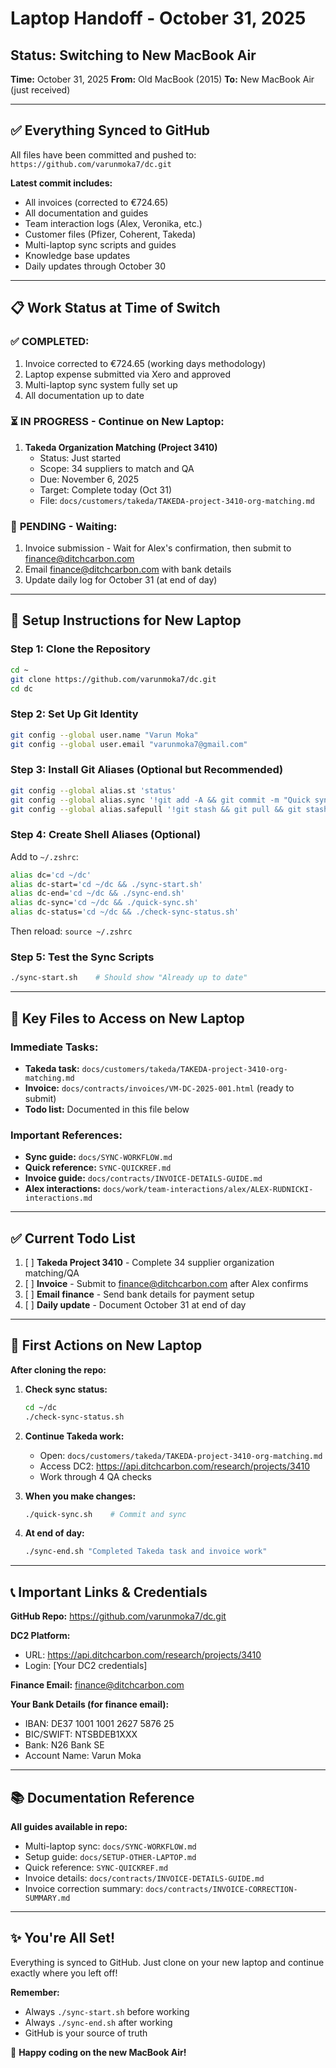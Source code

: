 # Laptop Handoff - October 31, 2025

## Status: Switching to New MacBook Air

**Time:** October 31, 2025
**From:** Old MacBook (2015)
**To:** New MacBook Air (just received)

---

## ✅ Everything Synced to GitHub

All files have been committed and pushed to: `https://github.com/varunmoka7/dc.git`

**Latest commit includes:**
- All invoices (corrected to €724.65)
- All documentation and guides
- Team interaction logs (Alex, Veronika, etc.)
- Customer files (Pfizer, Coherent, Takeda)
- Multi-laptop sync scripts and guides
- Knowledge base updates
- Daily updates through October 30

---

## 📋 Work Status at Time of Switch

### ✅ **COMPLETED:**
1. Invoice corrected to €724.65 (working days methodology)
2. Laptop expense submitted via Xero and approved
3. Multi-laptop sync system fully set up
4. All documentation up to date

### ⏳ **IN PROGRESS - Continue on New Laptop:**
1. **Takeda Organization Matching (Project 3410)**
   - Status: Just started
   - Scope: 34 suppliers to match and QA
   - Due: November 6, 2025
   - Target: Complete today (Oct 31)
   - File: `docs/customers/takeda/TAKEDA-project-3410-org-matching.md`

### 🔴 **PENDING - Waiting:**
1. Invoice submission - Wait for Alex's confirmation, then submit to finance@ditchcarbon.com
2. Email finance@ditchcarbon.com with bank details
3. Update daily log for October 31 (at end of day)

---

## 🚀 Setup Instructions for New Laptop

### Step 1: Clone the Repository
```bash
cd ~
git clone https://github.com/varunmoka7/dc.git
cd dc
```

### Step 2: Set Up Git Identity
```bash
git config --global user.name "Varun Moka"
git config --global user.email "varunmoka7@gmail.com"
```

### Step 3: Install Git Aliases (Optional but Recommended)
```bash
git config --global alias.st 'status'
git config --global alias.sync '!git add -A && git commit -m "Quick sync" && git pull --rebase && git push'
git config --global alias.safepull '!git stash && git pull && git stash pop'
```

### Step 4: Create Shell Aliases (Optional)
Add to `~/.zshrc`:
```bash
alias dc='cd ~/dc'
alias dc-start='cd ~/dc && ./sync-start.sh'
alias dc-end='cd ~/dc && ./sync-end.sh'
alias dc-sync='cd ~/dc && ./quick-sync.sh'
alias dc-status='cd ~/dc && ./check-sync-status.sh'
```

Then reload: `source ~/.zshrc`

### Step 5: Test the Sync Scripts
```bash
./sync-start.sh    # Should show "Already up to date"
```

---

## 📂 Key Files to Access on New Laptop

### Immediate Tasks:
- **Takeda task:** `docs/customers/takeda/TAKEDA-project-3410-org-matching.md`
- **Invoice:** `docs/contracts/invoices/VM-DC-2025-001.html` (ready to submit)
- **Todo list:** Documented in this file below

### Important References:
- **Sync guide:** `docs/SYNC-WORKFLOW.md`
- **Quick reference:** `SYNC-QUICKREF.md`
- **Invoice guide:** `docs/contracts/INVOICE-DETAILS-GUIDE.md`
- **Alex interactions:** `docs/work/team-interactions/alex/ALEX-RUDNICKI-interactions.md`

---

## ✅ Current Todo List

1. [ ] **Takeda Project 3410** - Complete 34 supplier organization matching/QA
2. [ ] **Invoice** - Submit to finance@ditchcarbon.com after Alex confirms
3. [ ] **Email finance** - Send bank details for payment setup
4. [ ] **Daily update** - Document October 31 at end of day

---

## 🎯 First Actions on New Laptop

**After cloning the repo:**

1. **Check sync status:**
   ```bash
   cd ~/dc
   ./check-sync-status.sh
   ```

2. **Continue Takeda work:**
   - Open: `docs/customers/takeda/TAKEDA-project-3410-org-matching.md`
   - Access DC2: https://api.ditchcarbon.com/research/projects/3410
   - Work through 4 QA checks

3. **When you make changes:**
   ```bash
   ./quick-sync.sh    # Commit and sync
   ```

4. **At end of day:**
   ```bash
   ./sync-end.sh "Completed Takeda task and invoice work"
   ```

---

## 📞 Important Links & Credentials

**GitHub Repo:** https://github.com/varunmoka7/dc.git

**DC2 Platform:**
- URL: https://api.ditchcarbon.com/research/projects/3410
- Login: [Your DC2 credentials]

**Finance Email:** finance@ditchcarbon.com

**Your Bank Details (for finance email):**
- IBAN: DE37 1001 1001 2627 5876 25
- BIC/SWIFT: NTSBDEB1XXX
- Bank: N26 Bank SE
- Account Name: Varun Moka

---

## 📚 Documentation Reference

**All guides available in repo:**
- Multi-laptop sync: `docs/SYNC-WORKFLOW.md`
- Setup guide: `docs/SETUP-OTHER-LAPTOP.md`
- Quick reference: `SYNC-QUICKREF.md`
- Invoice details: `docs/contracts/INVOICE-DETAILS-GUIDE.md`
- Invoice correction summary: `docs/contracts/INVOICE-CORRECTION-SUMMARY.md`

---

## ✨ You're All Set!

Everything is synced to GitHub. Just clone on your new laptop and continue exactly where you left off!

**Remember:**
- Always `./sync-start.sh` before working
- Always `./sync-end.sh` after working
- GitHub is your source of truth

🚀 **Happy coding on the new MacBook Air!**

